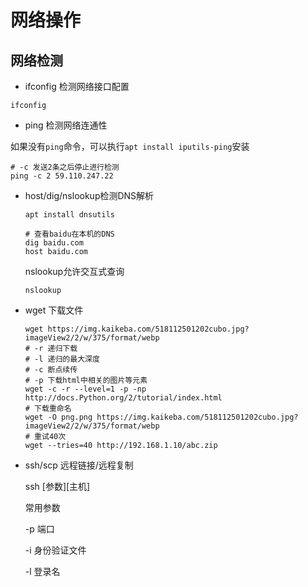 # 网络操作
## 网络检测

- ifconfig 检测网络接口配置

`ifconfig`

- ping 检测网络连通性

如果没有`ping`命令，可以执行`apt install iputils-ping`安装
```shell
# -c 发送2条之后停止进行检测
ping -c 2 59.110.247.22
```
- host/dig/nslookup检测DNS解析

  `apt install dnsutils`
    ```shell
  # 查看baidu在本机的DNS
    dig baidu.com
    host baidu.com
    ```
  nslookup允许交互式查询
  ```shell
  nslookup
  ```
- wget 下载文件
  ```shell
  wget https://img.kaikeba.com/518112501202cubo.jpg?imageView2/2/w/375/format/webp
  # -r 递归下载
  # -l 递归的最大深度
  # -c 断点续传
  # -p 下载html中相关的图片等元素
  wget -c -r --level=1 -p -np http://docs.Python.org/2/tutorial/index.html
  # 下载重命名
  wget -O png.png https://img.kaikeba.com/518112501202cubo.jpg?imageView2/2/w/375/format/webp
  # 重试40次
  wget --tries=40 http://192.168.1.10/abc.zip
  ```
- ssh/scp 远程链接/远程复制
  
  ssh [参数][主机]
  
  常用参数
  
  -p 端口
  
  -i 身份验证文件
  
  -l 登录名
